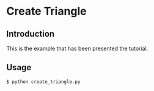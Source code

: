 # Create Triangle

## Introduction

This is the example that has been presented the tutorial.

## Usage

```
$ python create_triangle.py
```